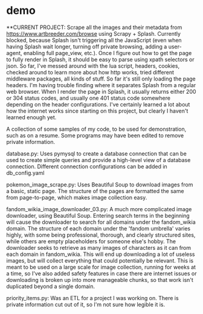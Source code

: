 # demo

**CURRENT PROJECT: Scrape all the images and their metadata from https://www.artbreeder.com/browse using Scrapy + Splash. Currently blocked, because Splash isn't triggering all the JavaScript (even when having Splash wait longer, turning off private browsing, adding a user-agent, enabling full page_view, etc.). Once I figure out how to get the page to fully render in Splash, it should be easy to parse using xpath selectors or json.
So far, I've messed around with the lua script, headers, cookies, checked around to learn more about how http works, tried different middleware packages, all kinds of stuff. So far it's still only loading the page headers. I'm having trouble finding where it separates Splash from a regular web browser. When I render the page in Splash, it usually returns either 200 or 304 status codes, and usually one 401 status code somewhere depending on the header configurations. I've certainly learned a lot about how the internet works since starting on this project, but clearly I haven't learned enough yet.


A collection of some samples of my code, to be used for demonstration, such as on a resume. Some programs may have been edited to remove private information.

database.py:
  Uses pymysql to create a database connection that can be used to create simple queries and provide a high-level view of a database connection. Different connection configurations can be added in db_config.yaml

pokemon_image_scrape.py:
  Uses Beautiful Soup to download images from a basic, static page. The structure of the pages are formatted the same from page-to-page, which makes image collection easy.

fandom_wikia_image_downloader_03.py:
  A much more complicated image downloader, using Beautiful Soup. Entering search terms in the beginning will cause the downloader to search for all domains under the fandom_wikia domain. The structure of each domain under the 'fandom umbrella' varies highly, with some being professional, thorough, and clearly structured sites, while others are empty placeholders for someone else's hobby. The downloader seeks to retrieve as many images of characters as it can from each domain in fandom_wikia. This will end up downloading a lot of useless images, but will collect everything that could potentially be relevant. This is meant to be used on a large scale for image collection, running for weeks at a time, so I've also added safety features in case there are internet issues or downloading is broken up into more manageable chunks, so that work isn't duplicated beyond a single domain.

priority_items.py:
  Was an ETL for a project I was working on. There is private information cut out of it, so I'm not sure how legible it is.
